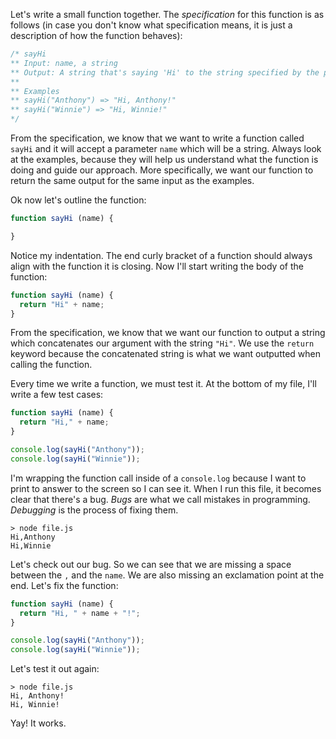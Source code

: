 Let's write a small function together. The *specification* for this function is as
follows (in case you don't know what specification means, it is just a description
of how the function behaves):

```javascript
/* sayHi
** Input: name, a string
** Output: A string that's saying 'Hi' to the string specified by the parameter
**
** Examples
** sayHi("Anthony") => "Hi, Anthony!"
** sayHi("Winnie") => "Hi, Winnie!"
*/
```

From the specification, we know that we want to write a function called `sayHi`
and it will accept a parameter `name` which will be a string. Always look at the examples, because they will help us understand what the function is doing and guide our approach. More specifically, we want our function to return the same output for the same input as the examples.

Ok now let's outline the function:

```javascript
function sayHi (name) {

}
```

Notice my indentation. The end curly bracket of a function should always align
with the function it is closing. Now I'll start writing the body of the function:

```javascript
function sayHi (name) {
  return "Hi" + name;
}
```

From the specification, we know that we want our function to output a string which concatenates our argument with the string `"Hi"`. We use the `return` keyword because the concatenated string is what we want outputted when calling the function.

Every time we write a function, we must test it. At the bottom of my file, I'll
write a few test cases:

```javascript
function sayHi (name) {
  return "Hi," + name;
}

console.log(sayHi("Anthony"));
console.log(sayHi("Winnie"));
```

I'm wrapping the function call inside of a `console.log` because I want to print to answer to the screen so I can see it. When I run this file, it becomes clear that there's a bug. *Bugs* are what we call mistakes in programming. *Debugging* is the process of fixing them.

```
> node file.js
Hi,Anthony
Hi,Winnie
```

Let's check out our bug. So we can see that we are missing a space between the
`,` and the `name`. We are also missing an exclamation point at the end.
Let's fix the function:

```javascript
function sayHi (name) {
  return "Hi, " + name + "!";
}

console.log(sayHi("Anthony"));
console.log(sayHi("Winnie"));
```

Let's test it out again:
```
> node file.js
Hi, Anthony!
Hi, Winnie!
```

Yay! It works.
